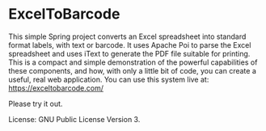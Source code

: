 # ExcelToBarcode
This simple Spring project converts an Excel spreadsheet into standard format labels, with text or barcode.
It uses Apache Poi to parse the Excel spreadsheet and uses iText to generate the PDF file suitable for
printing.  This is a compact and simple demonstration of the powerful capabilities
of these components, and how, with only a little bit of code, you can create a useful, real web application.
You can use this system live at:
https://exceltobarcode.com/

Please try it out.

License: GNU Public License Version 3.
